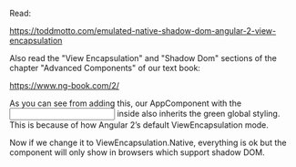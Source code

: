 Read:

https://toddmotto.com/emulated-native-shadow-dom-angular-2-view-encapsulation

Also read the "View Encapsulation" and "Shadow Dom" sections of the chapter "Advanced Components" of our text book:

https://www.ng-book.com/2/

As you can see from adding this, our AppComponent with the <input> inside also inherits the green global styling. 
This is because of how Angular 2’s default ViewEncapsulation mode.

Now if we change it to ViewEncapsulation.Native, everything is ok but the component will only show in browsers which support shadow DOM.